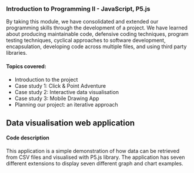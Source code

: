 ### Introduction to Programming II - JavaScript, P5.js

By taking this module, we have consolidated and extended our programming skills through the development of a project. We have learned about producing maintainable code, defensive coding techniques, program testing techniques, cyclical approaches to software development, encapsulation, developing code across multiple files, and using third party libraries. 
#### Topics covered: 
* Introduction to the project 
* Case study 1: Click & Point Adventure 
* Case study 2: Interactive data visualisation 
* Case study 3: Mobile Drawing App 
* Planning our project: an iterative approach

## Data visualisation web application
#### Code description
This application is a simple demonstration of how data can be retrieved from CSV files and visualised with P5.js library. The application has seven different extensions to display seven different graph and chart examples.

